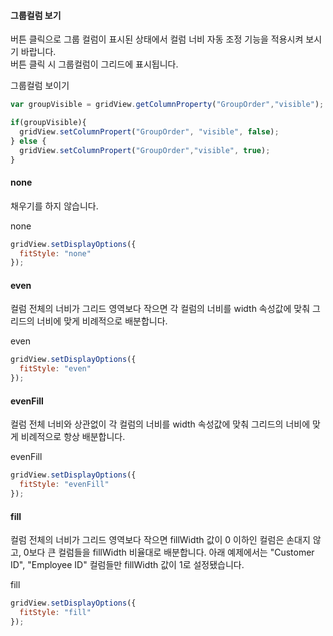 #### 그룹컬럼 보기 
버튼 클릭으로 그룹 컬럼이 표시된 상태에서 컬럼 너비 자동 조정 기능을 적용시켜 보시기 바랍니다.  
버튼 클릭 시 그룹컬럼이 그리드에 표시됩니다. 

<a class="btn primary small round lowercase" id="btnGroupColumnVisible">그룹컬럼 보이기</a>

```js
var groupVisible = gridView.getColumnProperty("GroupOrder","visible");

if(groupVisible){
  gridView.setColumnPropert("GroupOrder", "visible", false);
} else {
  gridView.setColumnPropert("GroupOrder","visible", true);
}
```

#### none
채우기를 하지 않습니다.

<a class="btn primary small round lowercase" id="btnNone">none</a>

```js
gridView.setDisplayOptions({
  fitStyle: "none"
});
```

#### even
컬럼 전체의 너비가 그리드 영역보다 작으면 각 컬럼의 너비를 width 속성값에 맞춰 그리드의 너비에 맞게 비례적으로 배분합니다.

<a class="btn primary small round lowercase" id="btnEven">even</a>

```js
gridView.setDisplayOptions({
  fitStyle: "even"
});
```
#### evenFill
컬럼 전체 너비와 상관없이 각 컬럼의 너비를 width 속성값에 맞춰 그리드의 너비에 맞게 비례적으로 항상 배분합니다.

<a class="btn primary small round lowercase" id="btnEvenFill">evenFill</a>

```js
gridView.setDisplayOptions({
  fitStyle: "evenFill"
});
```

#### fill
컬럼 전체의 너비가 그리드 영역보다 작으면 fillWidth 값이 0 이하인 컬럼은 손대지 않고, 0보다 큰 컬럼들을 fillWidth 비율대로 배분합니다. 아래 예제에서는 "Customer ID", "Employee ID" 컬럼들만 fillWidth 값이 1로 설정됐습니다.

<a class="btn primary small round lowercase" id="btnFill">fill</a>

```js
gridView.setDisplayOptions({
  fitStyle: "fill"
});
```

<script>

$("#btnNone").click(function() { 
  gridView.setDisplayOptions({
    fitStyle: "none"
  });
});

$("#btnEven").click(function() { 
  gridView.setDisplayOptions({
    fitStyle: "even"
  });
});

$("#btnEvenFill").click(function() { 
  gridView.setDisplayOptions({
    fitStyle: "evenFill"
  });
});

$("#btnFill").click(function() { 
  gridView.setDisplayOptions({
    fitStyle: "fill"
  });
});

$("#btnGroupColumnVisible").click(function() { 
  var groupVisible = gridView.getColumnProperty("GroupOrder","visible");

  if(groupVisible){
    gridView.setColumnProperty("GroupOrder", "visible", false);
    document.getElementById("btnGroupColumnVisible").innerHTML = "그룹컬럼 보이기"
  } else {
    gridView.setColumnProperty("GroupOrder","visible", true);
    document.getElementById("btnGroupColumnVisible").innerHTML = "그룹컬럼 숨기기"
  }
});
</script>

